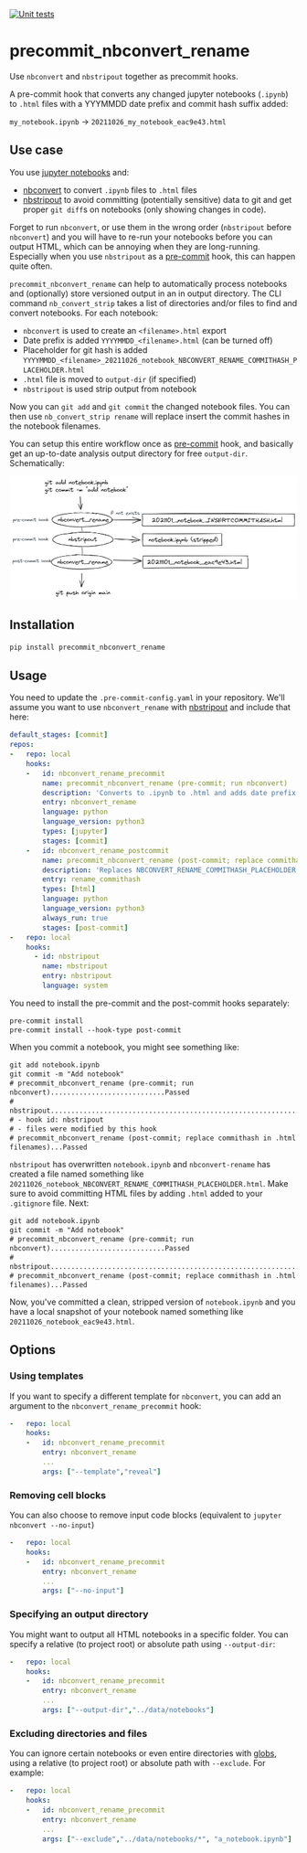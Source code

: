 [![Unit tests](https://github.com/allianz-direct/precommit_nbconvert_rename/actions/workflows/unit_tests.yml/badge.svg)](https://github.com/allianz-direct/precommit_nbconvert_rename/actions/workflows/unit_tests.yml)

# precommit_nbconvert_rename

Use `nbconvert` and `nbstripout` together as precommit hooks.

A pre-commit hook that converts any changed jupyter notebooks (`.ipynb`) to `.html` files with a YYYMMDD date prefix and commit hash suffix added:

`my_notebook.ipynb` -> `20211026_my_notebook_eac9e43.html`

## Use case

You use [jupyter notebooks](https://jupyter.org/) and:

- [nbconvert](https://github.com/jupyter/nbconvert) to convert `.ipynb` files to `.html` files
- [nbstripout](https://github.com/kynan/nbstripout) to avoid committing (potentially sensitive) data to git and get proper `git diff`s on notebooks (only showing changes in code).

Forget to run `nbconvert`, or use them in the wrong order (`nbstripout` before `nbconvert`) and you will have to re-run your notebooks before you can output HTML, which can be annoying when they are long-running. Especially when you use `nbstripout` as a [pre-commit](https://pre-commit.com/) hook, this can happen quite often.

`precommit_nbconvert_rename` can help to automatically process notebooks and (optionally) store versioned output in an in output directory. The CLI command `nb_convert_strip` takes a list of directories and/or files to find and convert notebooks. For each notebook:

- `nbconvert` is used to create an `<filename>.html` export
- Date prefix is added `YYYYMMDD_<filename>.html` (can be turned off)
- Placeholder for git hash is added `YYYYMMDD_<filename>_20211026_notebook_NBCONVERT_RENAME_COMMITHASH_PLACEHOLDER.html`
- `.html` file is moved to `output-dir` (if specified)
- `nbstripout` is used strip output from notebook

Now you can `git add` and `git commit` the changed notebook files. You can then use `nb_convert_strip rename` will replace insert the commit hashes in the notebook filenames.

You can setup this entire workflow once as [pre-commit](https://pre-commit.com/) hook, and basically get an up-to-date analysis output directory for free `output-dir`. Schematically:

<img src="images/schema_workflow.png" width="700px">


## Installation

```bash
pip install precommit_nbconvert_rename
```

## Usage

You need to update the `.pre-commit-config.yaml` in your repository. We'll assume you want to use `nbconvert_rename` with [nbstripout](https://github.com/kynan/nbstripout#using-nbstripout-as-a-pre-commit-hook) and include that here:

```yaml
default_stages: [commit]
repos:
-   repo: local
    hooks:
    -   id: nbconvert_rename_precommit
        name: precommit_nbconvert_rename (pre-commit; run nbconvert)
        description: 'Converts to .ipynb to .html and adds date prefix and hash placeholder.'
        entry: nbconvert_rename
        language: python
        language_version: python3
        types: [jupyter]
        stages: [commit]
    -   id: nbconvert_rename_postcommit
        name: precommit_nbconvert_rename (post-commit; replace commithash in .html filenames)
        description: 'Replaces NBCONVERT_RENAME_COMMITHASH_PLACEHOLDER with commit hash in any .html filenames.'
        entry: rename_commithash
        types: [html]    
        language: python
        language_version: python3
        always_run: true
        stages: [post-commit]
-   repo: local
    hooks:
      - id: nbstripout
        name: nbstripout
        entry: nbstripout
        language: system
```

You need to install the pre-commit and the post-commit hooks separately:

```shell
pre-commit install
pre-commit install --hook-type post-commit
```

When you commit a notebook, you might see something like:

```shell
git add notebook.ipynb
git commit -m "Add notebook"
# precommit_nbconvert_rename (pre-commit; run nbconvert)............................Passed
# nbstripout........................................................................Failed
# - hook id: nbstripout
# - files were modified by this hook
# precommit_nbconvert_rename (post-commit; replace commithash in .html filenames)...Passed
```

`nbstripout` has overwritten `notebook.ipynb` and `nbconvert-rename` has created a file named something like `20211026_notebook_NBCONVERT_RENAME_COMMITHASH_PLACEHOLDER.html`.
Make sure to avoid committing HTML files by adding `.html` added to your `.gitignore` file. Next:

```shell
git add notebook.ipynb
git commit -m "Add notebook"
# precommit_nbconvert_rename (pre-commit; run nbconvert)............................Passed
# nbstripout........................................................................Passed
# precommit_nbconvert_rename (post-commit; replace commithash in .html filenames)...Passed
```

Now, you've committed a clean, stripped version of `notebook.ipynb` and you have a local snapshot of your notebook named something like `20211026_notebook_eac9e43.html`.

## Options

### Using templates

If you want to specify a different template for `nbconvert`, you can add an argument to the `nbconvert_rename_precommit` hook:

```yaml
-   repo: local
    hooks:
    -   id: nbconvert_rename_precommit
        entry: nbconvert_rename
        ...
        args: ["--template","reveal"]
```

### Removing cell blocks

You can also choose to remove input code blocks (equivalent to `jupyter nbconvert --no-input`)

```yaml
-   repo: local
    hooks:
    -   id: nbconvert_rename_precommit
        entry: nbconvert_rename
        ...
        args: ["--no-input"]
```

### Specifying an output directory

You might want to output all HTML notebooks in a specific folder. You can specify a relative (to project root) or absolute path using `--output-dir`:

```yaml
-   repo: local
    hooks:
    -   id: nbconvert_rename_precommit
        entry: nbconvert_rename
        ...
        args: ["--output-dir","../data/notebooks"]
```

### Excluding directories and files

You can ignore certain notebooks or even entire directories with [globs](https://docs.python.org/3/library/glob.html), using a relative (to project root) or absolute path with `--exclude`. For example:

```yaml
-   repo: local
    hooks:
    -   id: nbconvert_rename_precommit
        entry: nbconvert_rename
        ...
        args: ["--exclude","../data/notebooks/*", "a_notebook.ipynb"]
```
